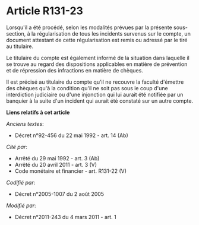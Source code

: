 # Article R131-23

Lorsqu'il a été procédé, selon les modalités prévues par la présente sous-section, à la régularisation de tous les incidents
survenus sur le compte, un document attestant de cette régularisation est remis ou adressé par le tiré au titulaire.

Le titulaire du compte est également informé de la situation dans laquelle il se trouve au regard des dispositions
applicables en matière de prévention et de répression des infractions en matière de chèques.

Il est précisé au titulaire du compte qu'il ne recouvre la faculté d'émettre des chèques qu'à la condition qu'il ne soit pas
sous le coup d'une interdiction judiciaire ou d'une injonction qui lui aurait été notifiée par un banquier à la suite d'un
incident qui aurait été constaté sur un autre compte.

**Liens relatifs à cet article**

_Anciens textes_:

  - Décret n°92-456 du 22 mai 1992 - art. 14 (Ab)

_Cité par_:

  - Arrêté du 29 mai 1992 - art. 3 (Ab)
  - Arrêté du 20 avril 2011 - art. 3 (V)
  - Code monétaire et financier - art. R131-22 (V)

_Codifié par_:

  - Décret n°2005-1007 du 2 août 2005

_Modifié par_:

  - Décret n°2011-243 du 4 mars 2011 - art. 1
